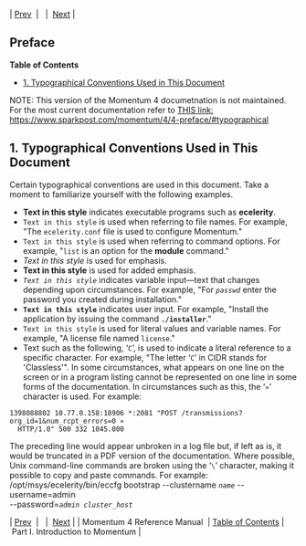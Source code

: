 | [Prev](index)  |   |  [Next](p.intro) |
## Preface
**Table of Contents**

* [1\. Typographical Conventions Used in This Document](preface#typographical)


NOTE: This version of the Momentum 4 documetnation is not maintained.  For the most current documentation refer to <a href="https://www.sparkpost.com/momentum/4/4-preface/#typographical">THIS link: https://www.sparkpost.com/momentum/4/4-preface/#typographical</a>

## 1. Typographical Conventions Used in This Document
Certain typographical conventions are used in this document. Take a moment to familiarize yourself with the following examples.
*   **Text in this style**               indicates executable programs such as **ecelerity**.
*   `Text in this style` is used when referring to file names. For example, "The `ecelerity.conf` file is used to configure Momentum."
*   `Text in this style` is used when referring to command options. For example, "`list` is an option for the **module** command."
*   *Text in this style*               is used for emphasis.
*   **Text in this style**               is used for added emphasis.
*   *`Text in this style`*                indicates variable input—text that changes depending upon circumstances. For example, "For *`passwd`* enter the password you created during installation."
*   **`Text in this style`**                indicates user input. For example, "Install the application by issuing the command **`./installer`**."
*   `Text in this style` is used for literal values and variable names. For example, "A license file named `license`."
*   Text such as the following, ‘`C`’, is used to indicate a literal reference to a specific character. For example, "The letter ‘`C`’ in CIDR stands for 'Classless'".
In some circumstances, what appears on one line on the screen or in a program listing cannot be represented on one line in some forms of the documentation. In circumstances such as this, the ‘`»`’ character is used. For example:
```
1398088802 10.77.0.158:18906 *:2081 "POST /transmissions?org_id=1&num_rcpt_errors=0 »
  HTTP/1.0" 500 332 1045.000
```
The preceding line would appear unbroken in a log file but, if left as is, it would be truncated in a PDF version of the documentation.
Where possible, Unix command-line commands are broken using the ‘`\`’ character, making it possible to copy and paste commands. For example:
/opt/msys/ecelerity/bin/eccfg bootstrap --clustername *`name`* --username=admin \
    --password=*`admin cluster_host`*

| [Prev](index)  |   |  [Next](p.intro) |
| Momentum 4 Reference Manual  | [Table of Contents](index) |  Part I. Introduction to Momentum |
